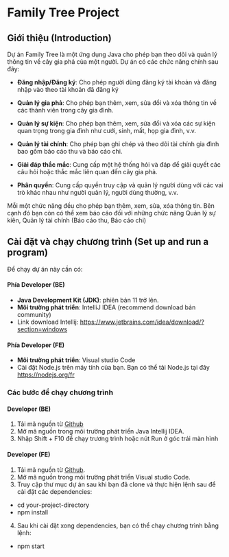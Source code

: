 # Family Tree Project

## Giới thiệu (Introduction)
Dự án Family Tree là một ứng dụng Java cho phép bạn theo dõi và quản lý thông tin về cây gia phả của một người. Dự án có các chức năng chính sau đây:

- **Đăng nhập/Đăng ký**: Cho phép người dùng đăng ký tài khoản và đăng nhập vào theo tài khoản đã đăng ký

- **Quản lý gia phả**: Cho phép bạn thêm, xem, sửa đổi và xóa thông tin về các thành viên trong cây gia đình.

- **Quản lý sự kiện**: Cho phép bạn thêm, xem, sửa đổi và xóa các sự kiện quan trọng trong gia đình như cưới, sinh, mất, họp gia đình, v.v.

- **Quản lý tài chính**: Cho phép bạn ghi chép và theo dõi tài chính gia đình bao gồm báo cáo thu và báo cáo chi.

- **Giải đáp thắc mắc**: Cung cấp một hệ thống hỏi và đáp để giải quyết các câu hỏi hoặc thắc mắc liên quan đến cây gia phả.

- **Phân quyền**: Cung cấp quyền truy cập và quản lý người dùng với các vai trò khác nhau như người quản lý, người dùng thường, v.v.

Mỗi một chức năng đều cho phép bạn thêm, xem, sửa, xóa thông tin. Bên cạnh đó bạn còn có thể xem báo cáo đối với những chức năng Quản lý sự kiên, Quản lý tài chính (Báo cáo thu, Báo cáo chi)

## Cài đặt và chạy chương trình (Set up and run a program)
Để chạy dự án này cần có:
#### Phía Developer (BE)
- **Java Development Kit (JDK)**: phiên bản 11 trở lên.
- **Môi trường phát triển**: IntelliJ IDEA (recommend download bản community)
- Link download Intellij: https://www.jetbrains.com/idea/download/?section=windows
#### Phía Developer (FE) 
- **Môi trường phát triển**: Visual studio Code
- Cài đặt Node.js trên máy tính của bạn. Bạn có thể tải Node.js tại đây https://nodejs.org/fr

### Các bước để chạy chương trình
#### Developer (BE)
1. Tải mã nguồn từ [Github](https://github.com/Abilene-may/family-tree)
2. Mở mã nguồn trong môi trường phát triển Java Intellij IDEA.
3. Nhập Shift + F10 để chạy trương trình hoặc nút Run ở góc trái màn hình

#### Developer (FE)
1. Tải mã nguồn từ [Github](https://github.com/Fuviathan/TreeFamily).
2. Mở mã nguồn trong môi trường phát triển Visual studio Code.
3. Truy cập thư mục dự án sau khi bạn đã clone và thực hiện lệnh sau để cài đặt các dependencies:
- cd your-project-directory
- npm install
4. Sau khi cài đặt xong dependencies, bạn có thể chạy chương trình bằng lệnh:
- npm start


